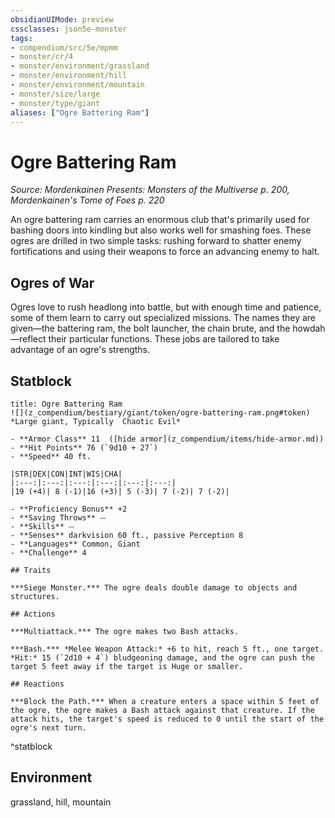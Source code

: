 ```yaml
---
obsidianUIMode: preview
cssclasses: json5e-monster
tags:
- compendium/src/5e/mpmm
- monster/cr/4
- monster/environment/grassland
- monster/environment/hill
- monster/environment/mountain
- monster/size/large
- monster/type/giant
aliases: ["Ogre Battering Ram"]
---
```

# Ogre Battering Ram
*Source: Mordenkainen Presents: Monsters of the Multiverse p. 200, Mordenkainen's Tome of Foes p. 220*  

An ogre battering ram carries an enormous club that's primarily used for bashing doors into kindling but also works well for smashing foes. These ogres are drilled in two simple tasks: rushing forward to shatter enemy fortifications and using their weapons to force an advancing enemy to halt.

## Ogres of War

Ogres love to rush headlong into battle, but with enough time and patience, some of them learn to carry out specialized missions. The names they are given—the battering ram, the bolt launcher, the chain brute, and the howdah—reflect their particular functions. These jobs are tailored to take advantage of an ogre's strengths.

## Statblock

```ad-statblock
title: Ogre Battering Ram
![](z_compendium/bestiary/giant/token/ogre-battering-ram.png#token)
*Large giant, Typically  Chaotic Evil*

- **Armor Class** 11  ([hide armor](z_compendium/items/hide-armor.md))
- **Hit Points** 76 (`9d10 + 27`)
- **Speed** 40 ft.

|STR|DEX|CON|INT|WIS|CHA|
|:---:|:---:|:---:|:---:|:---:|:---:|
|19 (+4)| 8 (-1)|16 (+3)| 5 (-3)| 7 (-2)| 7 (-2)|

- **Proficiency Bonus** +2
- **Saving Throws** ⏤
- **Skills** ⏤
- **Senses** darkvision 60 ft., passive Perception 8
- **Languages** Common, Giant
- **Challenge** 4

## Traits

***Siege Monster.*** The ogre deals double damage to objects and structures.

## Actions

***Multiattack.*** The ogre makes two Bash attacks.

***Bash.*** *Melee Weapon Attack:* +6 to hit, reach 5 ft., one target. *Hit:* 15 (`2d10 + 4`) bludgeoning damage, and the ogre can push the target 5 feet away if the target is Huge or smaller.

## Reactions

***Block the Path.*** When a creature enters a space within 5 feet of the ogre, the ogre makes a Bash attack against that creature. If the attack hits, the target's speed is reduced to 0 until the start of the ogre's next turn.
```
^statblock

## Environment

grassland, hill, mountain